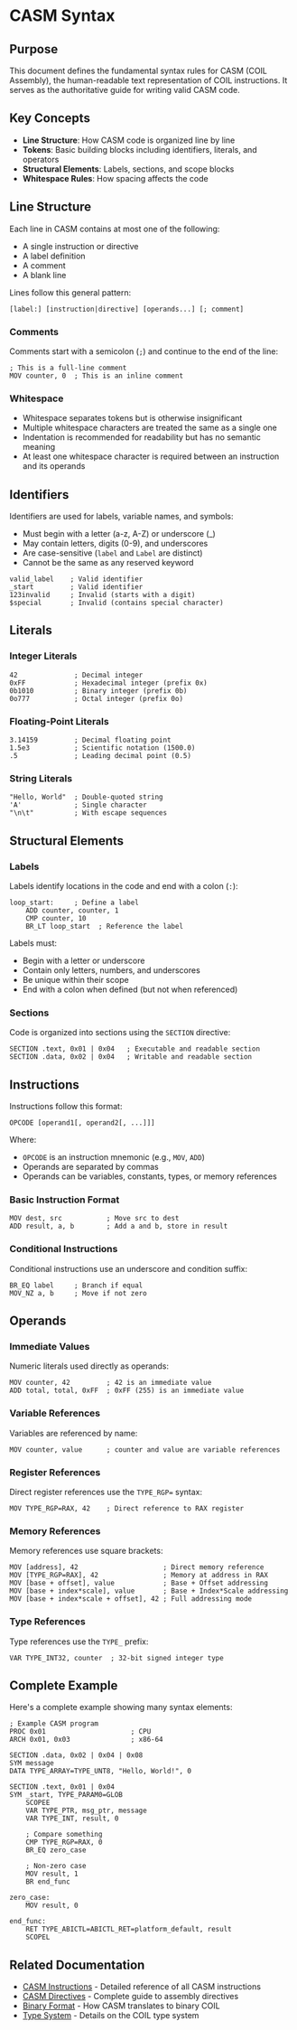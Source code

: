 # CASM Syntax

## Purpose

This document defines the fundamental syntax rules for CASM (COIL Assembly), the human-readable text representation of COIL instructions. It serves as the authoritative guide for writing valid CASM code.

## Key Concepts

- **Line Structure**: How CASM code is organized line by line
- **Tokens**: Basic building blocks including identifiers, literals, and operators
- **Structural Elements**: Labels, sections, and scope blocks
- **Whitespace Rules**: How spacing affects the code

## Line Structure

Each line in CASM contains at most one of the following:
- A single instruction or directive
- A label definition
- A comment
- A blank line

Lines follow this general pattern:
```
[label:] [instruction|directive] [operands...] [; comment]
```

### Comments

Comments start with a semicolon (`;`) and continue to the end of the line:

```
; This is a full-line comment
MOV counter, 0  ; This is an inline comment
```

### Whitespace

- Whitespace separates tokens but is otherwise insignificant
- Multiple whitespace characters are treated the same as a single one
- Indentation is recommended for readability but has no semantic meaning
- At least one whitespace character is required between an instruction and its operands

## Identifiers

Identifiers are used for labels, variable names, and symbols:

- Must begin with a letter (a-z, A-Z) or underscore (_)
- May contain letters, digits (0-9), and underscores
- Are case-sensitive (`label` and `Label` are distinct)
- Cannot be the same as any reserved keyword

```
valid_label    ; Valid identifier
_start         ; Valid identifier
123invalid     ; Invalid (starts with a digit)
$special       ; Invalid (contains special character)
```

## Literals

### Integer Literals

```
42              ; Decimal integer
0xFF            ; Hexadecimal integer (prefix 0x)
0b1010          ; Binary integer (prefix 0b)
0o777           ; Octal integer (prefix 0o)
```

### Floating-Point Literals

```
3.14159         ; Decimal floating point
1.5e3           ; Scientific notation (1500.0)
.5              ; Leading decimal point (0.5)
```

### String Literals

```
"Hello, World"  ; Double-quoted string
'A'             ; Single character
"\n\t"          ; With escape sequences
```

## Structural Elements

### Labels

Labels identify locations in the code and end with a colon (`:`):

```
loop_start:     ; Define a label
    ADD counter, counter, 1
    CMP counter, 10
    BR_LT loop_start  ; Reference the label
```

Labels must:
- Begin with a letter or underscore
- Contain only letters, numbers, and underscores
- Be unique within their scope
- End with a colon when defined (but not when referenced)

### Sections

Code is organized into sections using the `SECTION` directive:

```
SECTION .text, 0x01 | 0x04   ; Executable and readable section
SECTION .data, 0x02 | 0x04   ; Writable and readable section
```

## Instructions

Instructions follow this format:

```
OPCODE [operand1[, operand2[, ...]]]
```

Where:
- `OPCODE` is an instruction mnemonic (e.g., `MOV`, `ADD`)
- Operands are separated by commas
- Operands can be variables, constants, types, or memory references

### Basic Instruction Format

```
MOV dest, src           ; Move src to dest
ADD result, a, b        ; Add a and b, store in result
```

### Conditional Instructions

Conditional instructions use an underscore and condition suffix:

```
BR_EQ label     ; Branch if equal
MOV_NZ a, b     ; Move if not zero
```

## Operands

### Immediate Values

Numeric literals used directly as operands:
```
MOV counter, 42         ; 42 is an immediate value
ADD total, total, 0xFF  ; 0xFF (255) is an immediate value
```

### Variable References

Variables are referenced by name:
```
MOV counter, value      ; counter and value are variable references
```

### Register References

Direct register references use the `TYPE_RGP=` syntax:
```
MOV TYPE_RGP=RAX, 42    ; Direct reference to RAX register
```

### Memory References

Memory references use square brackets:
```
MOV [address], 42                     ; Direct memory reference
MOV [TYPE_RGP=RAX], 42                ; Memory at address in RAX
MOV [base + offset], value            ; Base + Offset addressing
MOV [base + index*scale], value       ; Base + Index*Scale addressing
MOV [base + index*scale + offset], 42 ; Full addressing mode
```

### Type References

Type references use the `TYPE_` prefix:
```
VAR TYPE_INT32, counter  ; 32-bit signed integer type
```

## Complete Example

Here's a complete example showing many syntax elements:

```
; Example CASM program
PROC 0x01                     ; CPU
ARCH 0x01, 0x03               ; x86-64

SECTION .data, 0x02 | 0x04 | 0x08
SYM message
DATA TYPE_ARRAY=TYPE_UNT8, "Hello, World!", 0

SECTION .text, 0x01 | 0x04
SYM _start, TYPE_PARAM0=GLOB
    SCOPEE
    VAR TYPE_PTR, msg_ptr, message
    VAR TYPE_INT, result, 0
    
    ; Compare something
    CMP TYPE_RGP=RAX, 0
    BR_EQ zero_case
    
    ; Non-zero case
    MOV result, 1
    BR end_func
    
zero_case:
    MOV result, 0
    
end_func:
    RET TYPE_ABICTL=ABICTL_RET=platform_default, result
    SCOPEL
```

## Related Documentation

- [CASM Instructions](instructions.md) - Detailed reference of all CASM instructions
- [CASM Directives](directives.md) - Complete guide to assembly directives
- [Binary Format](../binary-format.md) - How CASM translates to binary COIL
- [Type System](../systems/type-system.md) - Details on the COIL type system